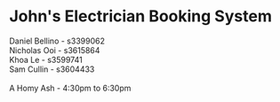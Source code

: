 # John's Electrician Booking System
Daniel Bellino - s3399062 <br/>
Nicholas Ooi - s3615864 <br/>
Khoa Le - s3599741 <br/>
Sam Cullin - s3604433 <br/>
<br/>
A Homy Ash - 4:30pm to 6:30pm
